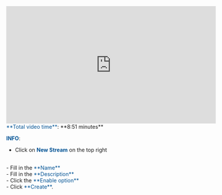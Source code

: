 <iframe width="560" height="315" src="https://www.youtube.com/embed/g8xS8aY0IYc" frameborder="0" allow="accelerometer; autoplay; encrypted-media; gyroscope; picture-in-picture" allowfullscreen></iframe>
 </body>
</html>

<br>
<span style="color:#005294">**Total video time**</span>: **8:51 minutes**
<br>

<span style="color:#005294">**INFO**</span>:
<br>
 - Click on  <span style="color:#005294">**New Stream**</span> on the top right 
  </br>
 - Fill in the <span style="color:#005294">**Name**</span>
 </br>
 -  Fill in the <span style="color:#005294">**Description**</span>
 </br>
 -  Click the <span style="color:#005294">**Enable option**</span>
 </br>
 -  Click <span style="color:#005294">**Create**</span>.
